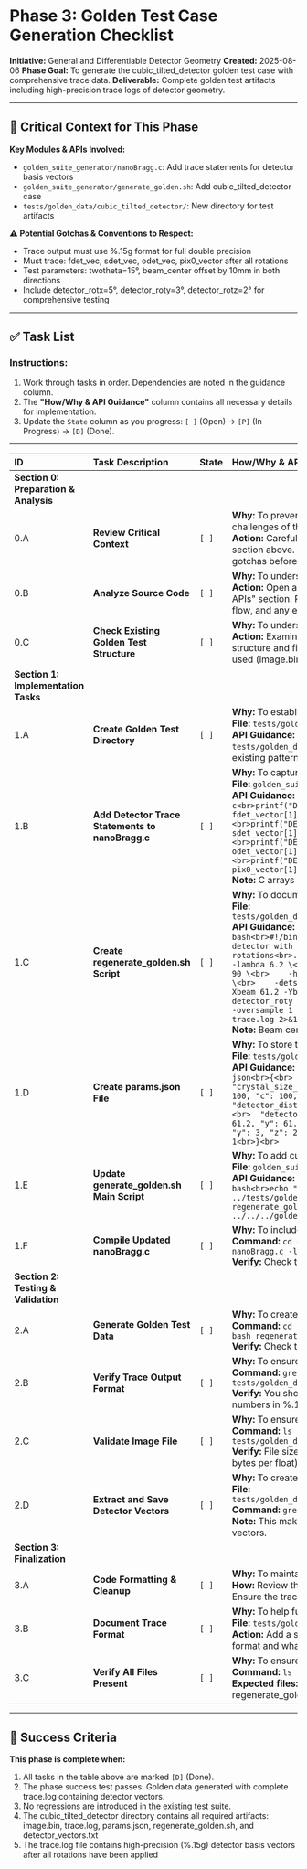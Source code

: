 # Phase 3: Golden Test Case Generation Checklist

**Initiative:** General and Differentiable Detector Geometry
**Created:** 2025-08-06
**Phase Goal:** To generate the cubic_tilted_detector golden test case with comprehensive trace data.
**Deliverable:** Complete golden test artifacts including high-precision trace logs of detector geometry.

---
## 🧠 **Critical Context for This Phase**

**Key Modules & APIs Involved:**
- `golden_suite_generator/nanoBragg.c`: Add trace statements for detector basis vectors
- `golden_suite_generator/generate_golden.sh`: Add cubic_tilted_detector case
- `tests/golden_data/cubic_tilted_detector/`: New directory for test artifacts

**⚠️ Potential Gotchas & Conventions to Respect:**
- Trace output must use %.15g format for full double precision
- Must trace: fdet_vec, sdet_vec, odet_vec, pix0_vector after all rotations
- Test parameters: twotheta=15°, beam_center offset by 10mm in both directions
- Include detector_rotx=5°, detector_roty=3°, detector_rotz=2° for comprehensive testing
---

## ✅ Task List

### Instructions:
1.  Work through tasks in order. Dependencies are noted in the guidance column.
2.  The **"How/Why & API Guidance"** column contains all necessary details for implementation.
3.  Update the `State` column as you progress: `[ ]` (Open) -> `[P]` (In Progress) -> `[D]` (Done).

---

| ID  | Task Description                                   | State | How/Why & API Guidance                                                                                                                                                                                                                                                                                                                                                                                                                                                                                                                                                                                                                                                                                                                                                                                                                                                                                                                                                                                                                                                                                                                                                                                                                                                                                                                                                                                                                                                                                                                                                                                                                                                                                                                                                                                                                                                                                                                                                                                                                                                                                                                                                                                                                                                                                                                                                                                                                                                                                                                                                                                                                                                                                                                                                                                                                                                                                                                                                                                                                                                                                                                                                                                                                                                                                                                                                                                                                                                                                                                                                                                                                                                                                                                                                                                                                                                                                                                                                                                                                                                                                                                                                                                                                                                                                                                                                                                                                                                                                                                                                                                                                                                                                                                                                                                                                                                                                                                                                                                                                                                                                                                                                                                                                                                                                                                                                                                                                                                                                                                                                                                                                                                                                                                                                                                                                                                                                                                                                                                                                                                                                                                                                                                                                                                                                                                                                                                                                                                                                                                                                                                                                                                                                                                                                                                                                                                                                                                                                                                                                                                                                                                                                                                                                                                                                                                                                                                                                                                                                                                                                                                                                                                                                                                                                                                                                                                                                                                                                                                                                                                                                                                                                                                                                                                                                                                                                                                                                                                                                                                                                                                                                                                                                                                                                                                                                                                                                                                                                                                                                                                                                                                                                                                                                                                                                                                                                                                                                                                                                                                                                                                                                                                                                                                                                                                                                                                                                                                                                                                                                                                                                                                                                                                                                                                                                                                                                                                                                                                                                                                                                                                                                                                                                                                                                                                                                                                                                                                                                                                                                                                                                                                                                                                                                                                                                                                                                                                                                                                                                                                                                                                                                                                                                                                                                                                                                                                                                                                                                                                                                                                                                                                                                                                                                                                                                                                                                                                                                                                                                                                                                                                                                                                                       |
| :-- | :------------------------------------------------- | :---- | :------------------------------------------------- |
| **Section 0: Preparation & Analysis** | | | |
| 0.A | **Review Critical Context**                        | `[ ]` | **Why:** To prevent common errors by understanding the specific challenges of this phase. <br> **Action:** Carefully read the "Critical Context for This Phase" section above. Acknowledge that you understand the potential gotchas before proceeding. |
| 0.B | **Analyze Source Code**                            | `[ ]` | **Why:** To understand the existing code before modification. <br> **Action:** Open and read the files listed in the "Key Modules & APIs" section. Pay close attention to the function signatures, data flow, and any existing comments. |
| 0.C | **Check Existing Golden Test Structure**           | `[ ]` | **Why:** To understand the existing golden test pattern to replicate. <br> **Action:** Examine `tests/golden_data/simple_cubic/` directory structure and files. Note the file formats and naming conventions used (image.bin, trace.log, params.json, regenerate_golden.sh). |
| **Section 1: Implementation Tasks** | | | |
| 1.A | **Create Golden Test Directory**                   | `[ ]` | **Why:** To establish the directory structure for the new test case. <br> **File:** `tests/golden_data/cubic_tilted_detector/` <br> **API Guidance:** Create the directory using: `mkdir -p tests/golden_data/cubic_tilted_detector`. This follows the existing pattern from simple_cubic. |
| 1.B | **Add Detector Trace Statements to nanoBragg.c**   | `[ ]` | **Why:** To capture detector basis vectors for validation. <br> **File:** `golden_suite_generator/nanoBragg.c` <br> **API Guidance:** After line 1412 (after all detector rotations), add: <br>```c<br>printf("DETECTOR_FAST_AXIS %.15g %.15g %.15g\n", fdet_vector[1], fdet_vector[2], fdet_vector[3]);<br>printf("DETECTOR_SLOW_AXIS %.15g %.15g %.15g\n", sdet_vector[1], sdet_vector[2], sdet_vector[3]);<br>printf("DETECTOR_NORMAL_AXIS %.15g %.15g %.15g\n", odet_vector[1], odet_vector[2], odet_vector[3]);<br>printf("DETECTOR_PIX0_VECTOR %.15g %.15g %.15g\n", pix0_vector[1], pix0_vector[2], pix0_vector[3]);<br>``` <br>**Note:** C arrays are 1-indexed in nanoBragg.c |
| 1.C | **Create regenerate_golden.sh Script**             | `[ ]` | **Why:** To document exact parameters for reproducibility. <br> **File:** `tests/golden_data/cubic_tilted_detector/regenerate_golden.sh` <br> **API Guidance:** Create script with: <br>```bash<br>#!/bin/bash<br># Parameters: cubic cell, tilted detector with rotations<br>../../../golden_suite_generator/nanoBragg \<br>    -lambda 6.2 \<br>    -N 5 \<br>    -cell 100 100 100 90 90 90 \<br>    -hkl ../simple_cubic.hkl \<br>    -distance 100 \<br>    -detsize 102.4 \<br>    -detpixels 1024 \<br>    -Xbeam 61.2 -Ybeam 61.2 \<br>    -detector_rotx 5 -detector_roty 3 -detector_rotz 2 \<br>    -twotheta 15 \<br>    -oversample 1 \<br>    -floatfile image.bin \<br>    > trace.log 2>&1<br>``` <br>**Note:** Beam center offset by 10mm (61.2 - 51.2 = 10mm) |
| 1.D | **Create params.json File**                        | `[ ]` | **Why:** To store test parameters in machine-readable format. <br> **File:** `tests/golden_data/cubic_tilted_detector/params.json` <br> **API Guidance:** Create JSON with all parameters: <br>```json<br>{<br>  "wavelength_A": 6.2,<br>  "crystal_size_cells": 5,<br>  "unit_cell": {"a": 100, "b": 100, "c": 100, "alpha": 90, "beta": 90, "gamma": 90},<br>  "detector_distance_mm": 100,<br>  "detector_size_mm": 102.4,<br>  "detector_pixels": 1024,<br>  "beam_center_mm": {"x": 61.2, "y": 61.2},<br>  "detector_rotations_deg": {"x": 5, "y": 3, "z": 2},<br>  "twotheta_deg": 15,<br>  "oversample": 1<br>}<br>``` |
| 1.E | **Update generate_golden.sh Main Script**          | `[ ]` | **Why:** To add cubic_tilted_detector to the main generation script. <br> **File:** `golden_suite_generator/generate_golden.sh` <br> **API Guidance:** Add a new section after the simple_cubic case: <br>```bash<br>echo "Generating cubic_tilted_detector..."<br>cd ../tests/golden_data/cubic_tilted_detector<br>bash regenerate_golden.sh<br>cd ../../../golden_suite_generator<br>``` |
| 1.F | **Compile Updated nanoBragg.c**                    | `[ ]` | **Why:** To include the new trace statements. <br> **Command:** `cd golden_suite_generator && gcc -O3 -o nanoBragg nanoBragg.c -lm -fopenmp` <br> **Verify:** Check that compilation succeeds without warnings. |
| **Section 2: Testing & Validation** | | | |
| 2.A | **Generate Golden Test Data**                      | `[ ]` | **Why:** To create the reference data for the new test case. <br> **Command:** `cd tests/golden_data/cubic_tilted_detector && bash regenerate_golden.sh` <br> **Verify:** Check that image.bin and trace.log are created. |
| 2.B | **Verify Trace Output Format**                     | `[ ]` | **Why:** To ensure trace statements are working correctly. <br> **Command:** `grep "DETECTOR_" tests/golden_data/cubic_tilted_detector/trace.log` <br> **Verify:** You should see 4 lines with detector vectors, each with 3 numbers in %.15g format. |
| 2.C | **Validate Image File**                            | `[ ]` | **Why:** To ensure the golden image was generated correctly. <br> **Command:** `ls -la tests/golden_data/cubic_tilted_detector/image.bin` <br> **Verify:** File size should be 1024*1024*4 = 4,194,304 bytes (4 bytes per float). |
| 2.D | **Extract and Save Detector Vectors**              | `[ ]` | **Why:** To create a separate file for easy vector comparison. <br> **File:** `tests/golden_data/cubic_tilted_detector/detector_vectors.txt` <br> **Command:** `grep "DETECTOR_" trace.log > detector_vectors.txt` <br> **Note:** This makes it easier for PyTorch tests to load and compare vectors. |
| **Section 3: Finalization** | | | |
| 3.A | **Code Formatting & Cleanup**                      | `[ ]` | **Why:** To maintain code quality and project standards. <br> **How:** Review the added C code for consistent indentation. Ensure the trace statements follow the existing code style. |
| 3.B | **Document Trace Format**                          | `[ ]` | **Why:** To help future developers understand the trace output. <br> **File:** `tests/golden_data/README.md` <br> **Action:** Add a section documenting the new DETECTOR_* trace format and what each vector represents. |
| 3.C | **Verify All Files Present**                       | `[ ]` | **Why:** To ensure the test case is complete. <br> **Command:** `ls tests/golden_data/cubic_tilted_detector/` <br> **Expected files:** image.bin, trace.log, params.json, regenerate_golden.sh, detector_vectors.txt |

---

## 🎯 Success Criteria

**This phase is complete when:**
1.  All tasks in the table above are marked `[D]` (Done).
2.  The phase success test passes: Golden data generated with complete trace.log containing detector vectors.
3.  No regressions are introduced in the existing test suite.
4.  The cubic_tilted_detector directory contains all required artifacts: image.bin, trace.log, params.json, regenerate_golden.sh, and detector_vectors.txt
5.  The trace.log file contains high-precision (%.15g) detector basis vectors after all rotations have been applied